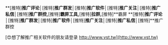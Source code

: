 **[推特]**推广评论│**[推特]**推广群发│**[推特]**推广软件│**[推特]**推广关注│**[推特]**推广私信│**[推特]**推广群控,**[推特]**霸屏工具,**[推特]**拉群,**[推特]**霸屏
**[推特]**推广评论│**[推特]**推广群发│**[推特]**推广软件│**[推特]**推广关注│**[推特]**推广私信│**[推特]**推广群控

[😍想了解推广相关软件的朋友请登录 http://www.vst.tw](http://www.vst.tw)



